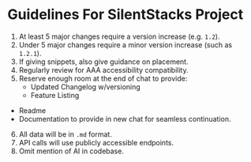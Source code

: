 # Guidelines For SilentStacks Project

1. At least 5 major changes require a version increase (e.g. `1.2`).
2. Under 5 major changes require a minor version increase (such as `1.2.1`).
3. If giving snippets, also give guidance on placement.
4. Regularly review for AAA accessibility compatibility.
5. Reserve enough room at the end of chat to provide:
   - Updated Changelog w/versioning
   - Feature Listing
  - Readme
  - Documentation to provide in new chat for seamless continuation.
  
6. All data will be in `.md` format. 
7. API calls will use publicly accessible endpoints.
8. Omit mention of AI in codebase.
